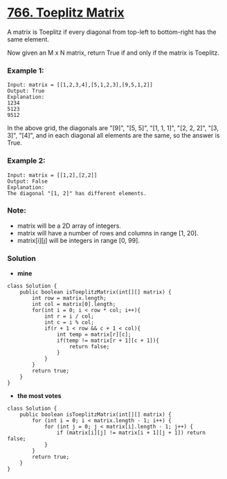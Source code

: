 # [766. Toeplitz Matrix](https://leetcode.com/problems/toeplitz-matrix/description/)

A matrix is Toeplitz if every diagonal from top-left to bottom-right has the same element.

Now given an M x N matrix, return True if and only if the matrix is Toeplitz.
 

### Example 1:

    Input: matrix = [[1,2,3,4],[5,1,2,3],[9,5,1,2]]
    Output: True
    Explanation:
    1234
    5123
    9512

In the above grid, the diagonals are "[9]", "[5, 5]", "[1, 1, 1]", "[2, 2, 2]", "[3, 3]", "[4]", and in each diagonal all elements are the same, so the answer is True.

### Example 2:

    Input: matrix = [[1,2],[2,2]]
    Output: False
    Explanation:
    The diagonal "[1, 2]" has different elements.

### Note:

* matrix will be a 2D array of integers.
* matrix will have a number of rows and columns in range [1, 20].
* matrix[i][j] will be integers in range [0, 99].


### Solution

* **mine**
``` 
class Solution {
    public boolean isToeplitzMatrix(int[][] matrix) {
        int row = matrix.length;
        int col = matrix[0].length;
        for(int i = 0; i < row * col; i++){       
            int r = i / col;  
            int c = i % col;   
            if(r + 1 < row && c + 1 < col){
                int temp = matrix[r][c];
                if(temp != matrix[r + 1][c + 1]){
                    return false;
                } 
            }  
        }
        return true;          
    }     
}
``` 
* **the most votes**
```
class Solution {
    public boolean isToeplitzMatrix(int[][] matrix) {
        for (int i = 0; i < matrix.length - 1; i++) {
            for (int j = 0; j < matrix[i].length - 1; j++) {
                if (matrix[i][j] != matrix[i + 1][j + 1]) return false;
            }
        }
        return true;
    }
}
```
